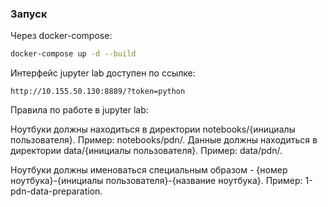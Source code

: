 ### Запуск
Через docker-compose:
``` bash
docker-compose up -d --build
```

Интерфейс jupyter lab доступен по ссылке:
``` 
http://10.155.50.130:8889/?token=python
```

Правила по работе в jupyter lab:

Ноутбуки должны находиться в директории notebooks/{инициалы пользователя}. Пример: notebooks/pdn/.
Данные должны находиться в директории data/{инициалы пользователя}. Пример: data/pdn/.

Ноутбуки должны именоваться специальным образом - {номер ноутбука}-{инициалы пользователя}-{название ноутбука}. Пример: 1-pdn-data-preparation.
